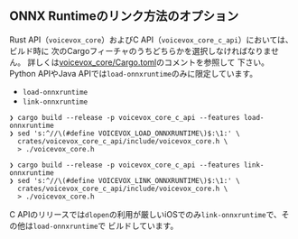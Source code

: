 ## ONNX Runtimeのリンク方法のオプション

Rust API（`voicevox_core`）およびC API（`voicevox_core_c_api`）においては、ビルド時に
次のCargoフィーチャのうちどちらかを選択しなければなりません。
詳しくは[voicevox_core/Cargo.toml](../crates/voicevox_core/Cargo.toml)のコメントを参照して
下さい。Python APIやJava APIでは`load-onnxruntime`のみに限定しています。

- `load-onnxruntime`
- `link-onnxruntime`

```console
❯ cargo build --release -p voicevox_core_c_api --features load-onnxruntime
❯ sed 's:^//\(#define VOICEVOX_LOAD_ONNXRUNTIME\)$:\1:' \
  crates/voicevox_core_c_api/include/voicevox_core.h \
  > ./voicevox_core.h
```

```console
❯ cargo build --release -p voicevox_core_c_api --features link-onnxruntime
❯ sed 's:^//\(#define VOICEVOX_LINK_ONNXRUNTIME\)$:\1:' \
  crates/voicevox_core_c_api/include/voicevox_core.h \
  > ./voicevox_core.h
```

C APIのリリースでは`dlopen`の利用が厳しいiOSでのみ`link-onnxruntime`で、その他は`load-onnxruntime`で
ビルドしています。
